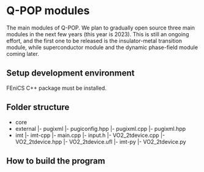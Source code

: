 # Q-POP modules

The main modules of Q-POP. We plan to gradually open source three main modules in the next few years (this year is 2023). This is still an ongoing effort, and the first one to be released is the insulator-metal transition module, while superconductor module and the dynamic phase-field module coming later.

## Setup development environment
FEniCS C++ package must be installed.

## Folder structure
- core
- external
|- pugixml
 |- pugiconfig.hpp
 |- pugixml.cpp
 |- pugixml.hpp
- imt
|- imt-cpp
 |- main.cpp
 |- input.h
 |- VO2_2tdevice.cpp
 |- VO2_2tdevice.hpp
 |- VO2_2tdevice.ufl
|- imt-py
 |- VO2_2tdevice.py

## How to build the program
